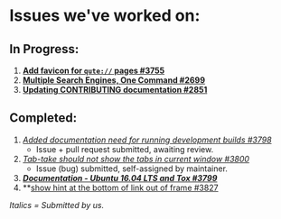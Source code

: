# Issues we've worked on:

## In Progress:

1. **[Add favicon for `qute://` pages #3755](https://github.com/qutebrowser/qutebrowser/issues/3755)**
2. **[Multiple Search Engines, One Command #2699](https://github.com/qutebrowser/qutebrowser/issues/2699)**
3. **[Updating CONTRIBUTING documentation #2851](https://github.com/qutebrowser/qutebrowser/issues/2851)**

## Completed:

1. *[Added documentation need for running development builds #3798](https://github.com/qutebrowser/qutebrowser/pull/3798)*  
     * Issue + pull request submitted, awaiting review.
2. *[Tab-take should not show the tabs in current window #3800](https://github.com/qutebrowser/qutebrowser/issues/3800)*  
    * Issue (bug) submitted, self-assigned by maintainer.
3. ***[Documentation - Ubuntu 16.04 LTS and Tox #3799](https://github.com/qutebrowser/qutebrowser/issues/3799)***
4. **[show hint at the bottom of link out of frame #3827](https://github.com/qutebrowser/qutebrowser/issues/3810)

*Italics = Submitted by us.*
